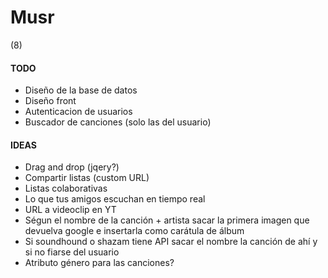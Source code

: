 # Musr
(8)

#### TODO

* Diseño de la base de datos
* Diseño front
* Autenticacion de usuarios
* Buscador de canciones (solo las del usuario)


#### IDEAS

* Drag and drop (jqery?)
* Compartir listas (custom URL)
* Listas colaborativas
* Lo que tus amigos escuchan en tiempo real
* URL a videoclip en YT
* Ségun el nombre de la canción + artista sacar la primera imagen que devuelva google e insertarla como carátula de álbum
* Si soundhound o shazam tiene API sacar el nombre la canción de ahí y si no fiarse del usuario
* Atributo género para las canciones?

